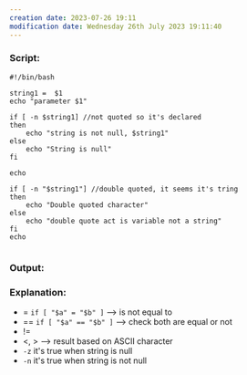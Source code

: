```yaml
---
creation date: 2023-07-26 19:11
modification date: Wednesday 26th July 2023 19:11:40
---
```


### Script:[](https://tldp.org/LDP/abs/html/comparison-ops.html#STRTEST)

```
#!/bin/bash

string1 =  $1
echo "parameter $1"

if [ -n $string1] //not quoted so it's declared
then
	echo "string is not null, $string1"
else
	echo "String is null"
fi

echo 

if [ -n "$string1"] //double quoted, it seems it's tring
then
	echo "Double quoted character"
else
	echo "double quote act is variable not a string"
fi
echo


```

### Output:



### Explanation:

* = `if [ "$a" = "$b" ]` --> is not equal to
* == `if [ "$a" == "$b" ]` --> check both are equal or not
* !=
* <, > --> result based on ASCII character
* `-z` it's true when string is null
* `-n` it's true when string is not null



